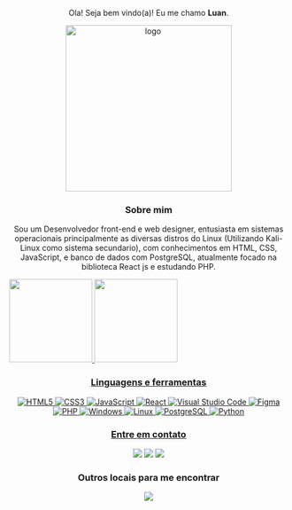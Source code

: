 <div style="text-align: center;">

Ola! Seja bem vindo(a)! 
Eu me chamo **Luan**.

<img src='https://github.com/Luan-Diego/Luan-Diego/assets/86962061/7c987a2a-c27a-4302-9006-577370ebccbb' alt='logo' width='300px' margin='0 auto'/>


  
### Sobre mim
Sou um Desenvolvedor front-end e web designer, entusiasta em sistemas operacionais principalmente as diversas distros do Linux (Utilizando Kali-Linux como sistema secundario), com conhecimentos em HTML, CSS, JavaScript, e banco de dados com PostgreSQL, atualmente focado na biblioteca React js e estudando PHP.

 <div align="left">
<a href="https://github.com/Luan-Diego">
<img height="150em" src="https://github-readme-stats.vercel.app/api?username=Luan-Diego&show_icons=true&theme=github_dark&include_all_commits=true&count_private=true&called=PAT_1"/>
<img height="150em" src="https://github-readme-stats.vercel.app/api/top-langs/?username=Luan-Diego&layout=compact&langs_count=7&theme=github_dark&called=PAT_1"/>

</div>  


### Linguagens e ferramentas

![HTML5](https://img.shields.io/badge/html5-%23E34F26.svg?style=for-the-badge&logo=html5&logoColor=white)
![CSS3](https://img.shields.io/badge/css3-%231572B6.svg?style=for-the-badge&logo=css3&logoColor=white)
![JavaScript](https://img.shields.io/badge/javascript-%23212025.svg?style=for-the-badge&logo=javascript&logoColor=%23FFE057)
![React](https://img.shields.io/badge/react-%2320ADD4.svg?style=for-the-badge&logo=react&logoColor=white)
![Visual Studio Code](https://img.shields.io/badge/Visual%20Studio%20Code-0078d7.svg?style=for-the-badge&logo=visual-studio-code&logoColor=white)
![Figma](https://img.shields.io/badge/figma-%238B26C1.svg?style=for-the-badge&logo=figma&logoColor=white)
![PHP](https://img.shields.io/badge/PHP-777BB4?style=for-the-badge&logo=php&logoColor=white)
![Windows](https://img.shields.io/badge/Windows-017AD7?style=for-the-badge&logo=windows&logoColor=white)
![Linux](https://img.shields.io/badge/Linux-E34F26?style=for-the-badge&logo=linux&logoColor=black)
![PostgreSQL](https://img.shields.io/badge/PostgreSQL-316192?style=for-the-badge&logo=postgresql&logoColor=white)
![Python](https://img.shields.io/badge/Python-14354C?style=for-the-badge&logo=python&logoColor=white)
 

### Entre em contato
  

<a href="https://www.instagram.com/apenasluan_/" target="_blank"><img src="https://img.shields.io/badge/-Instagram-%23E4405F?style=for-the-badge&logo=instagram&logoColor=white" target="_blank"></a>
<a href="https://www.linkedin.com/in/luan-diego-04008ab2/" target="_blank"><img src="https://img.shields.io/badge/-LinkedIn-%230077B5?style=for-the-badge&logo=linkedin&logoColor=white" target="_blank"></a> 
<a href = "mailto:luangamer57@gmail.com"><img src="https://img.shields.io/badge/-Gmail-%23333?style=for-the-badge&logo=gmail&logoColor=white" target="_blank"></a>   
  
### Outros locais para me encontrar
<a href="https://steamcommunity.com/id/chupapeitos/"><img src="https://camo.githubusercontent.com/8f3f8e12a8ab9620b87997aa946c7c5d876396a81295ea1854305920bb002b50/68747470733a2f2f696d672e736869656c64732e696f2f62616467652f537465616d2d3030303030303f7374796c653d666f722d7468652d6261646765266c6f676f3d737465616d266c6f676f436f6c6f723d7768697465" target="_blank"></a>
  

</div>

